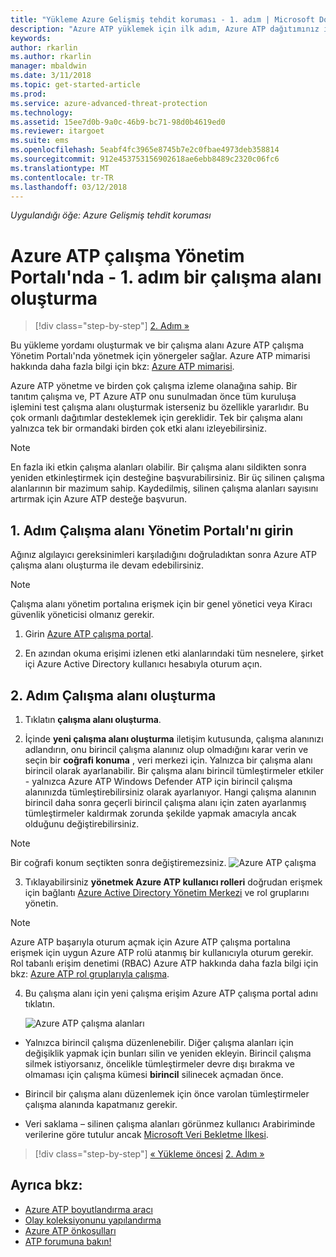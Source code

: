 ```yaml
---
title: "Yükleme Azure Gelişmiş tehdit koruması - 1. adım | Microsoft Docs"
description: "Azure ATP yüklemek için ilk adım, Azure ATP dağıtımınız için bir çalışma alanı oluşturma içerir."
keywords: 
author: rkarlin
ms.author: rkarlin
manager: mbaldwin
ms.date: 3/11/2018
ms.topic: get-started-article
ms.prod: 
ms.service: azure-advanced-threat-protection
ms.technology: 
ms.assetid: 15ee7d0b-9a0c-46b9-bc71-98d0b4619ed0
ms.reviewer: itargoet
ms.suite: ems
ms.openlocfilehash: 5eabf4fc3965e8745b7e2c0fbae4973deb358814
ms.sourcegitcommit: 912e453753156902618ae6ebb8489c2320c06fc6
ms.translationtype: MT
ms.contentlocale: tr-TR
ms.lasthandoff: 03/12/2018
---
```

*Uygulandığı öğe: Azure Gelişmiş tehdit koruması*


# <a name="creating-a-workspace-in-the-azure-atp-workspace-management-portal---step-1"></a>Azure ATP çalışma Yönetim Portalı'nda - 1. adım bir çalışma alanı oluşturma

>[!div class="step-by-step"]
[2. Adım »](install-atp-step2.md)

Bu yükleme yordamı oluşturmak ve bir çalışma alanı Azure ATP çalışma Yönetim Portalı'nda yönetmek için yönergeler sağlar. Azure ATP mimarisi hakkında daha fazla bilgi için bkz: [Azure ATP mimarisi](atp-architecture.md).

Azure ATP yönetme ve birden çok çalışma izleme olanağına sahip. Bir tanıtım çalışma ve, PT Azure ATP onu sunulmadan önce tüm kuruluşa işlemini test çalışma alanı oluşturmak isterseniz bu özellikle yararlıdır. Bu çok ormanlı dağıtımlar desteklemek için gereklidir. Tek bir çalışma alanı yalnızca tek bir ormandaki birden çok etki alanı izleyebilirsiniz. 

> [!NOTE]
> En fazla iki etkin çalışma alanları olabilir. Bir çalışma alanı sildikten sonra yeniden etkinleştirmek için desteğine başvurabilirsiniz. Bir üç silinen çalışma alanlarının bir mazimum sahip. Kaydedilmiş, silinen çalışma alanları sayısını artırmak için Azure ATP desteğe başvurun.

## <a name="step-1-enter-the-workspace-management-portal"></a>1. Adım Çalışma alanı Yönetim Portalı'nı girin

Ağınız algılayıcı gereksinimleri karşıladığını doğruladıktan sonra Azure ATP çalışma alanı oluşturma ile devam edebilirsiniz.

> [!NOTE]
>Çalışma alanı yönetim portalına erişmek için bir genel yönetici veya Kiracı güvenlik yöneticisi olmanız gerekir.


1.  Girin [Azure ATP çalışma portal](https://portal.atp.azure.com).

2.  En azından okuma erişimi izlenen etki alanlarındaki tüm nesnelere, şirket içi Azure Active Directory kullanıcı hesabıyla oturum açın.

## <a name="step-2-create-a-workspace"></a>2. Adım Çalışma alanı oluşturma

1. Tıklatın **çalışma alanı oluşturma**.

2. İçinde **yeni çalışma alanı oluşturma** iletişim kutusunda, çalışma alanınızı adlandırın, onu birincil çalışma alanınız olup olmadığını karar verin ve seçin bir **coğrafi konuma** , veri merkezi için. Yalnızca bir çalışma alanı birincil olarak ayarlanabilir. Bir çalışma alanı birincil tümleştirmeler etkiler - yalnızca Azure ATP Windows Defender ATP için birincil çalışma alanınızda tümleştirebilirsiniz olarak ayarlanıyor. Hangi çalışma alanının birincil daha sonra geçerli birincil çalışma alanı için zaten ayarlanmış tümleştirmeler kaldırmak zorunda şekilde yapmak amacıyla ancak olduğunu değiştirebilirsiniz.
 > [!NOTE]
 > Bir coğrafi konum seçtikten sonra değiştiremezsiniz.
    ![Azure ATP çalışma](media/create-workspace.png)

3. Tıklayabilirsiniz **yönetmek Azure ATP kullanıcı rolleri** doğrudan erişmek için bağlantı [Azure Active Directory Yönetim Merkezi](https://docs.microsoft.com/azure/active-directory/active-directory-assign-admin-roles-azure-portal) ve rol gruplarını yönetin.

 > [!NOTE]
 > Azure ATP başarıyla oturum açmak için Azure ATP çalışma portalına erişmek için uygun Azure ATP rolü atanmış bir kullanıcıyla oturum gerekir. Rol tabanlı erişim denetimi (RBAC) Azure ATP hakkında daha fazla bilgi için bkz: [Azure ATP rol gruplarıyla çalışma](atp-role-groups.md).

4. Bu çalışma alanı için yeni çalışma erişim Azure ATP çalışma portal adını tıklatın.

    ![Azure ATP çalışma alanları](media/atp-workspaces.png)

- Yalnızca birincil çalışma düzenlenebilir. Diğer çalışma alanları için değişiklik yapmak için bunları silin ve yeniden ekleyin. Birincil çalışma silmek istiyorsanız, öncelikle tümleştirmeler devre dışı bırakma ve olmaması için çalışma kümesi **birincil** silinecek açmadan önce.
- Birincil bir çalışma alanı düzenlemek için önce varolan tümleştirmeler çalışma alanında kapatmanız gerekir.

- Veri saklama – silinen çalışma alanları görünmez kullanıcı Arabiriminde verilerine göre tutulur ancak [Microsoft Veri Bekletme İlkesi](https://www.microsoft.com/trustcenter/privacy/you-own-your-data).


>[!div class="step-by-step"]
[« Yükleme öncesi](configure-port-mirroring.md)
[2. Adım »](install-atp-step2.md)


## <a name="see-also"></a>Ayrıca bkz:
- [Azure ATP boyutlandırma aracı](http://aka.ms/aatpsizingtool)
- [Olay koleksiyonunu yapılandırma](configure-event-collection.md)
- [Azure ATP önkoşulları](atp-prerequisites.md)
- [ATP forumuna bakın!](https://aka.ms/azureatpcommunity)
